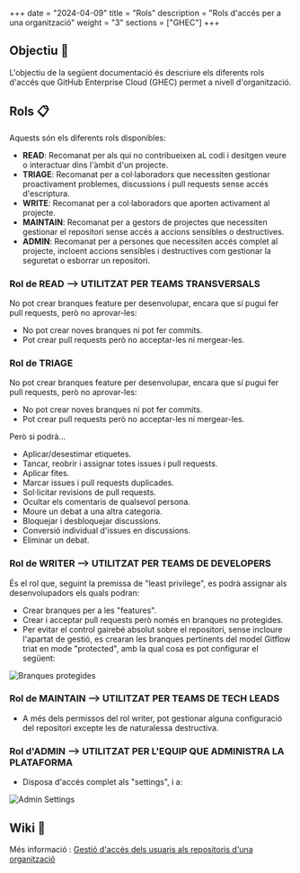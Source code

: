 
+++
date         = "2024-04-09"
title        = "Rols"
description  = "Rols d'accés per a una organització"
weight      = "3"
sections    = ["GHEC"]
+++

## Objectiu 🚀

L'objectiu de la següent documentació és descriure els diferents rols d'accés que GitHub Enterprise Cloud (GHEC) permet a nivell d'organització.

## Rols 📋

Aquests són els diferents rols disponibles:

- **READ**: Recomanat per als qui no contribueixen aL codi i desitgen veure o interactuar dins l'àmbit d'un projecte.
- **TRIAGE**: Recomanat per a col·laboradors que necessiten gestionar proactivament problemes, discussions i pull requests sense accés d'escriptura.
- **WRITE**: Recomanat per a col·laboradors que aporten activament al projecte.
- **MAINTAIN**: Recomanat per a gestors de projectes que necessiten gestionar el repositori sense accés a accions sensibles o destructives.
- **ADMIN**: Recomanat per a persones que necessiten accés complet al projecte, incloent accions sensibles i destructives com gestionar la seguretat o esborrar un repositori.


### Rol de READ --> UTILITZAT PER TEAMS TRANSVERSALS

No pot crear branques feature per desenvolupar, encara que sí pugui fer pull requests, però no aprovar-les:

- No pot crear noves branques ni pot fer commits.
- Pot crear pull requests però no acceptar-les ni mergear-les.


### Rol de TRIAGE

No pot crear branques feature per desenvolupar, encara que sí pugui fer pull requests, però no aprovar-les:

- No pot crear noves branques ni pot fer commits.
- Pot crear pull requests però no acceptar-les ni mergear-les.

Però si podrà...

- Aplicar/desestimar etiquetes.
- Tancar, reobrir i assignar totes issues i pull requests.
- Aplicar fites.
- Marcar issues i pull requests duplicades.
- Sol·licitar revisions de pull requests.
- Ocultar els comentaris de qualsevol persona.
- Moure un debat a una altra categoria.
- Bloquejar i desbloquejar discussions.
- Conversió individual d'issues en discussions.
- Eliminar un debat.


### Rol de WRITER --> UTILITZAT PER TEAMS DE DEVELOPERS

És el rol que, seguint la premissa de "least privilege", es podrà assignar als desenvolupadors els quals podran:

- Crear branques per a les "features".
- Crear i acceptar pull requests però només en branques no protegides.
- Per evitar el control gairebé absolut sobre el repositori, sense incloure l'apartat de gestió, es crearan les branques pertinents del model Gitflow triat en mode "protected", amb la qual cosa es pot configurar el següent:

![Branques protegides](/images/GHEC/protected-branches.png)



### Rol de MAINTAIN --> UTILITZAT PER TEAMS DE TECH LEADS

- A més dels permissos del rol writer, pot gestionar alguna configuració del repositori excepte les de naturalessa destructiva.



### Rol d'ADMIN --> UTILITZAT PER L'EQUIP QUE ADMINISTRA LA PLATAFORMA

- Disposa d'accés complet als "settings", i a:

![Admin Settings](/images/GHEC/admin-danger-zone-settings.png)


## Wiki 📖

Més informació : 
 [Gestió d'accés dels usuaris als repositoris d'una organització](https://docs.github.com/en/enterprise-cloud@latest/organizations/managing-user-access-to-your-organizations-repositories/managing-repository-roles/repository-roles-for-an-organization)
